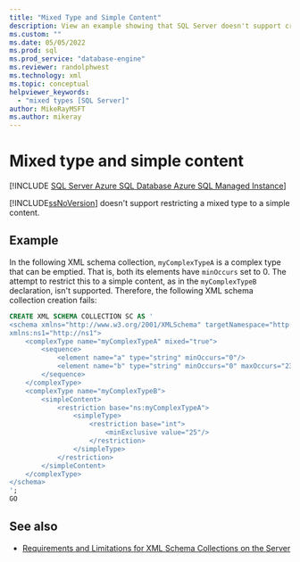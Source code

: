 ```yaml
---
title: "Mixed Type and Simple Content"
description: View an example showing that SQL Server doesn't support creating an XML schema that restricts a mixed type to a simple content.
ms.custom: ""
ms.date: 05/05/2022
ms.prod: sql
ms.prod_service: "database-engine"
ms.reviewer: randolphwest
ms.technology: xml
ms.topic: conceptual
helpviewer_keywords:
  - "mixed types [SQL Server]"
author: MikeRayMSFT
ms.author: mikeray
---
```

# Mixed type and simple content

[!INCLUDE [SQL Server Azure SQL Database Azure SQL Managed Instance](../../includes/applies-to-version/sql-asdb-asdbmi.md)]

[!INCLUDE[ssNoVersion](../../includes/ssnoversion-md.md)] doesn't support restricting a mixed type to a simple content.

## Example

In the following XML schema collection, `myComplexTypeA` is a complex type that can be emptied. That is, both its elements have `minOccurs` set to 0. The attempt to restrict this to a simple content, as in the `myComplexTypeB` declaration, isn't supported. Therefore, the following XML schema collection creation fails:

```sql
CREATE XML SCHEMA COLLECTION SC AS '
<schema xmlns="http://www.w3.org/2001/XMLSchema" targetNamespace="http://ns" xmlns:ns="http://ns"
xmlns:ns1="http://ns1">
    <complexType name="myComplexTypeA" mixed="true">
        <sequence>
            <element name="a" type="string" minOccurs="0"/>
            <element name="b" type="string" minOccurs="0" maxOccurs="23"/>
        </sequence>
    </complexType>
    <complexType name="myComplexTypeB">
        <simpleContent>
            <restriction base="ns:myComplexTypeA">
                <simpleType>
                    <restriction base="int">
                        <minExclusive value="25"/>
                    </restriction>
                </simpleType>
            </restriction>
        </simpleContent>
    </complexType>
</schema>
';
GO
```

## See also

- [Requirements and Limitations for XML Schema Collections on the Server](../../relational-databases/xml/requirements-and-limitations-for-xml-schema-collections-on-the-server.md)
